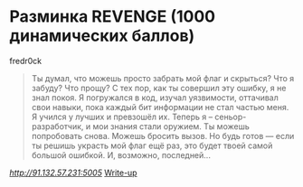 # Разминка REVENGE (1000 динамических баллов)

fredr0ck

> Ты думал, что можешь просто забрать мой флаг и скрыться? Что я забуду? Что прощу?
> С тех пор, как ты совершил эту ошибку, я не знал покоя. Я погружался в код, изучал уязвимости, оттачивал свои навыки, пока каждый бит информации не стал частью меня. Я учился у лучших и превзошёл их. Теперь я – сеньор-разработчик, и мои знания стали оружием.
> Ты можешь попробовать снова. Можешь бросить вызов. Но будь готов — если ты решишь украсть мой флаг ещё раз, это будет твоей самой большой ошибкой. И, возможно, последней...

*http://91.132.57.231:5005*
[Write-up](writeup.md)

